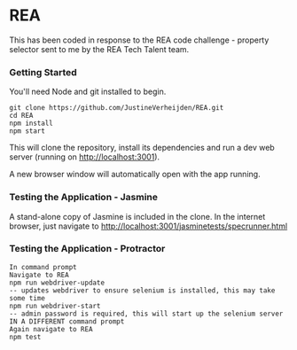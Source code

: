 # REA
This has been coded in response to the REA code challenge - property selector sent to me by the REA Tech Talent team.

### Getting Started

You'll need Node and git installed to begin.

```
git clone https://github.com/JustineVerheijden/REA.git
cd REA
npm install
npm start
```
This will clone the repository, install its dependencies and run a dev web server (running on [http://localhost:3001](http://localhost:3001)).

A new browser window will automatically open with the app running.

### Testing the Application - Jasmine

A stand-alone copy of Jasmine is included in the clone. In the internet browser, just navigate to [http://localhost:3001/jasminetests/specrunner.html](http://localhost:3001/jasminetests/specrunner.html)

### Testing the Application - Protractor
```
In command prompt
Navigate to REA
npm run webdriver-update
-- updates webdriver to ensure selenium is installed, this may take some time
npm run webdriver-start
-- admin password is required, this will start up the selenium server
IN A DIFFERENT command prompt
Again navigate to REA
npm test
```
